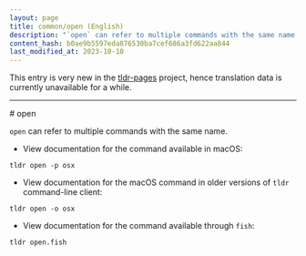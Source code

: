 ```yaml
---
layout: page
title: common/open (English)
description: "`open` can refer to multiple commands with the same name."
content_hash: b0ae9b5597eda876530ba7cef686a3fd622aa844
last_modified_at: 2023-10-10
---
```


This entry is very new in the [tldr-pages](https://github.com/tldr-pages/tldr) project, hence translation data is currently unavailable for a while.

<hr># open

`open` can refer to multiple commands with the same name.

- View documentation for the command available in macOS:

`tldr open -p osx`

- View documentation for the macOS command in older versions of `tldr` command-line client:

`tldr open -o osx`

- View documentation for the command available through `fish`:

`tldr open.fish`
